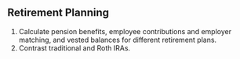 ## Retirement Planning

1. Calculate pension benefits, employee contributions and employer matching, and vested balances for different retirement plans.
2. Contrast traditional and Roth IRAs.



